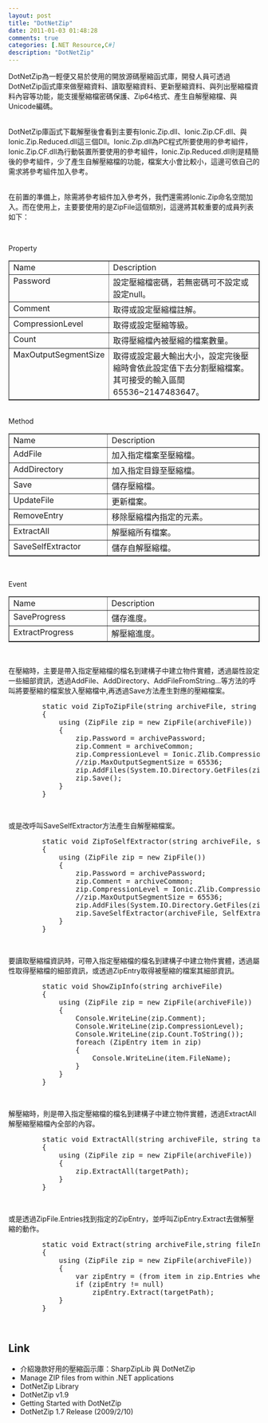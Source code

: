 ```yaml
---
layout: post
title: "DotNetZip"
date: 2011-01-03 01:48:28
comments: true
categories: [.NET Resource,C#]
description: "DotNetZip"
---
```

<p>DotNetZip為一輕便又易於使用的開放源碼壓縮函式庫，開發人員可透過DotNetZip函式庫來做壓縮資料、讀取壓縮資料、更新壓縮資料、與列出壓縮檔資料內容等功能，能支援壓縮檔密碼保護、Zip64格式、產生自解壓縮檔、與Unicode編碼。</p>  <p>   <br />DotNetZip庫函式下載解壓後會看到主要有Ionic.Zip.dll、Ionic.Zip.CF.dll、與Ionic.Zip.Reduced.dll這三個Dll。Ionic.Zip.dll為PC程式所要使用的參考組件，Ionic.Zip.CF.dll為行動裝置所要使用的參考組件，Ionic.Zip.Reduced.dll則是精簡後的參考組件，少了產生自解壓縮檔的功能，檔案大小會比較小，這邊可依自己的需求將參考組件加入參考。</p>  <p>   <br />在前置的準備上，除需將參考組件加入參考外，我們還需將Ionic.Zip命名空間加入。而在使用上，主要要使用的是ZipFile這個類別，這邊將其較重要的成員列表如下：</p>  <p> </p>  <p>Property</p>  <table border="1" cellspacing="0" cellpadding="2" width="474"><tbody>     <tr>       <td valign="top" width="177">Name</td>        <td valign="top" width="294">Description</td>     </tr>      <tr>       <td valign="top" width="177">Password</td>        <td valign="top" width="294">設定壓縮檔密碼，若無密碼可不設定或設定null。</td>     </tr>      <tr>       <td valign="top" width="177">Comment</td>        <td valign="top" width="294">取得或設定壓縮檔註解。</td>     </tr>      <tr>       <td valign="top" width="177">CompressionLevel</td>        <td valign="top" width="294">取得或設定壓縮等級。</td>     </tr>      <tr>       <td valign="top" width="177">Count</td>        <td valign="top" width="294">取得壓縮檔內被壓縮的檔案數量。</td>     </tr>      <tr>       <td valign="top" width="177">MaxOutputSegmentSize</td>        <td valign="top" width="294">取得或設定最大輸出大小，設定完後壓縮時會依此設定值下去分割壓縮檔案。其可接受的輸入區間65536~2147483647。</td>     </tr>   </tbody></table>  <p>   <br />Method</p>  <table border="1" cellspacing="0" cellpadding="2" width="473"><tbody>     <tr>       <td valign="top" width="181">Name</td>        <td valign="top" width="290">Description</td>     </tr>      <tr>       <td valign="top" width="181">AddFile</td>        <td valign="top" width="290">加入指定檔案至壓縮檔。</td>     </tr>      <tr>       <td valign="top" width="181">AddDirectory</td>        <td valign="top" width="290">加入指定目錄至壓縮檔。</td>     </tr>      <tr>       <td valign="top" width="181">Save</td>        <td valign="top" width="290">儲存壓縮檔。</td>     </tr>      <tr>       <td valign="top" width="181">UpdateFile</td>        <td valign="top" width="290">更新檔案。</td>     </tr>      <tr>       <td valign="top" width="181">RemoveEntry</td>        <td valign="top" width="290">移除壓縮檔內指定的元素。</td>     </tr>      <tr>       <td valign="top" width="181">ExtractAll</td>        <td valign="top" width="290">解壓縮所有檔案。</td>     </tr>      <tr>       <td valign="top" width="181">SaveSelfExtractor</td>        <td valign="top" width="290">儲存自解壓縮檔。</td>     </tr>   </tbody></table>  <p> </p>  <p>Event</p>  <table border="1" cellspacing="0" cellpadding="2" width="470"><tbody>     <tr>       <td valign="top" width="180">Name</td>        <td valign="top" width="288">Description</td>     </tr>      <tr>       <td valign="top" width="180">SaveProgress</td>        <td valign="top" width="288">儲存進度。</td>     </tr>      <tr>       <td valign="top" width="180">ExtractProgress</td>        <td valign="top" width="288">解壓縮進度。</td>     </tr>   </tbody></table>  <p> </p>  <p>在壓縮時，主要是帶入指定壓縮檔的檔名到建構子中建立物件實體，透過屬性設定一些細部資訊，透過AddFile、AddDirectory、AddFileFromString...等方法的呼叫將要壓縮的檔案放入壓縮檔中,再透過Save方法產生對應的壓縮檔案。</p>  <div style="padding-bottom: 0px; margin: 0px; padding-left: 0px; padding-right: 0px; display: inline; float: none; padding-top: 0px" id="scid:812469c5-0cb0-4c63-8c15-c81123a09de7:6bcb5980-e143-4cfc-a44b-2f33338adc25" class="wlWriterSmartContent"><pre name="code" class="c#">        static void ZipToZipFile(string archiveFile, string archivePassword, string archiveCommon, string zipPath)
        {
            using (ZipFile zip = new ZipFile(archiveFile))
            {
                zip.Password = archivePassword;
                zip.Comment = archiveCommon;
                zip.CompressionLevel = Ionic.Zlib.CompressionLevel.BestCompression;
                //zip.MaxOutputSegmentSize = 65536;
                zip.AddFiles(System.IO.Directory.GetFiles(zipPath), string.Empty);
                zip.Save();
            }
        }</pre></div>

<p> </p>

<p>或是改呼叫SaveSelfExtractor方法產生自解壓縮檔案。</p>

<div style="padding-bottom: 0px; margin: 0px; padding-left: 0px; padding-right: 0px; display: inline; float: none; padding-top: 0px" id="scid:812469c5-0cb0-4c63-8c15-c81123a09de7:de82fd37-d191-4bd6-b283-6076e3572719" class="wlWriterSmartContent"><pre name="code" class="c#">        static void ZipToSelfExtractor(string archiveFile, string archivePassword, string archiveCommon, string zipPath)
        {
            using (ZipFile zip = new ZipFile())
            {
                zip.Password = archivePassword;
                zip.Comment = archiveCommon;
                zip.CompressionLevel = Ionic.Zlib.CompressionLevel.BestCompression;
                //zip.MaxOutputSegmentSize = 65536;
                zip.AddFiles(System.IO.Directory.GetFiles(zipPath), string.Empty);
                zip.SaveSelfExtractor(archiveFile, SelfExtractorFlavor.WinFormsApplication);
            }
        }</pre></div>

<p> </p>

<p>要讀取壓縮檔資訊時，可帶入指定壓縮檔的檔名到建構子中建立物件實體，透過屬性取得壓縮檔的細部資訊，或透過ZipEntry取得被壓縮的檔案其細部資訊。</p>

<div style="padding-bottom: 0px; margin: 0px; padding-left: 0px; padding-right: 0px; display: inline; float: none; padding-top: 0px" id="scid:812469c5-0cb0-4c63-8c15-c81123a09de7:1998792e-6851-4fca-928a-ebd7eb8cc88b" class="wlWriterSmartContent"><pre name="code" class="c#">        static void ShowZipInfo(string archiveFile)
        {
            using (ZipFile zip = new ZipFile(archiveFile))
            {
                Console.WriteLine(zip.Comment);
                Console.WriteLine(zip.CompressionLevel);
                Console.WriteLine(zip.Count.ToString());
                foreach (ZipEntry item in zip)
                {
                    Console.WriteLine(item.FileName);
                }
            }
        }</pre></div>

<p> </p>

<p>解壓縮時，則是帶入指定壓縮檔的檔名到建構子中建立物件實體，透過ExtractAll解壓縮壓縮檔內全部的內容。</p>

<div style="padding-bottom: 0px; margin: 0px; padding-left: 0px; padding-right: 0px; display: inline; float: none; padding-top: 0px" id="scid:812469c5-0cb0-4c63-8c15-c81123a09de7:40d24615-d561-454e-9e48-0d004b19cac0" class="wlWriterSmartContent"><pre name="code" class="c#">        static void ExtractAll(string archiveFile, string targetPath)
        {
            using (ZipFile zip = new ZipFile(archiveFile))
            {
                zip.ExtractAll(targetPath);
            }
        }</pre></div>

<p> </p>

<p>或是透過ZipFile.Entries找到指定的ZipEntry，並呼叫ZipEntry.Extract去做解壓縮的動作。</p>

<div style="padding-bottom: 0px; margin: 0px; padding-left: 0px; padding-right: 0px; display: inline; float: none; padding-top: 0px" id="scid:812469c5-0cb0-4c63-8c15-c81123a09de7:ef3d9268-49f8-411d-bd67-fafbb462b4f4" class="wlWriterSmartContent"><pre name="code" class="c#">        static void Extract(string archiveFile,string fileInArchive, string targetPath)
        {
            using (ZipFile zip = new ZipFile(archiveFile))
            {
                var zipEntry = (from item in zip.Entries where item.FileName == fileInArchive select item).FirstOrDefault();
                if (zipEntry != null)
                    zipEntry.Extract(targetPath);
            }
        }</pre></div>

<p> </p>

<h2>Link</h2>

<ul>
  <li>介紹幾款好用的壓縮函示庫：SharpZipLib 與 DotNetZip </li>

  <li>Manage ZIP files from within .NET applications </li>

  <li>DotNetZip Library </li>

  <li>DotNetZip v1.9 </li>

  <li>Getting Started with DotNetZip </li>

  <li>DotNetZip 1.7 Release (2009/2/10) </li>
</ul>